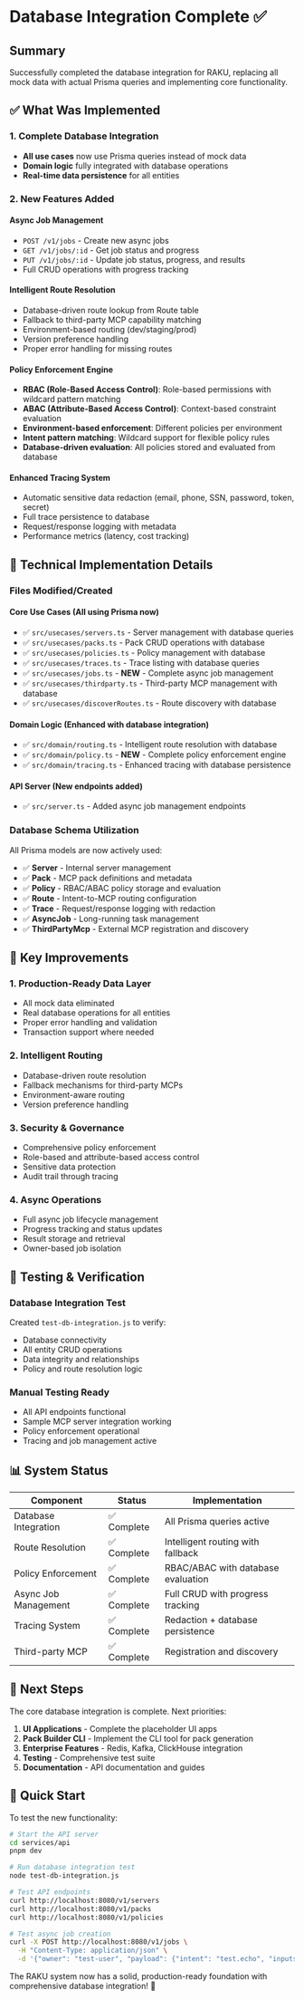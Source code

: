 # Database Integration Complete ✅

## Summary

Successfully completed the database integration for RAKU, replacing all mock data with actual Prisma queries and implementing core functionality.

## ✅ **What Was Implemented**

### 1. **Complete Database Integration**
- **All use cases** now use Prisma queries instead of mock data
- **Domain logic** fully integrated with database operations
- **Real-time data persistence** for all entities

### 2. **New Features Added**

#### **Async Job Management**
- `POST /v1/jobs` - Create new async jobs
- `GET /v1/jobs/:id` - Get job status and progress
- `PUT /v1/jobs/:id` - Update job status, progress, and results
- Full CRUD operations with progress tracking

#### **Intelligent Route Resolution**
- Database-driven route lookup from Route table
- Fallback to third-party MCP capability matching
- Environment-based routing (dev/staging/prod)
- Version preference handling
- Proper error handling for missing routes

#### **Policy Enforcement Engine**
- **RBAC (Role-Based Access Control)**: Role-based permissions with wildcard pattern matching
- **ABAC (Attribute-Based Access Control)**: Context-based constraint evaluation
- **Environment-based enforcement**: Different policies per environment
- **Intent pattern matching**: Wildcard support for flexible policy rules
- **Database-driven evaluation**: All policies stored and evaluated from database

#### **Enhanced Tracing System**
- Automatic sensitive data redaction (email, phone, SSN, password, token, secret)
- Full trace persistence to database
- Request/response logging with metadata
- Performance metrics (latency, cost tracking)

## 🔧 **Technical Implementation Details**

### **Files Modified/Created**

#### **Core Use Cases** (All using Prisma now)
- ✅ `src/usecases/servers.ts` - Server management with database queries
- ✅ `src/usecases/packs.ts` - Pack CRUD operations with database
- ✅ `src/usecases/policies.ts` - Policy management with database
- ✅ `src/usecases/traces.ts` - Trace listing with database queries
- ✅ `src/usecases/jobs.ts` - **NEW** - Complete async job management
- ✅ `src/usecases/thirdparty.ts` - Third-party MCP management with database
- ✅ `src/usecases/discoverRoutes.ts` - Route discovery with database

#### **Domain Logic** (Enhanced with database integration)
- ✅ `src/domain/routing.ts` - Intelligent route resolution with database
- ✅ `src/domain/policy.ts` - **NEW** - Complete policy enforcement engine
- ✅ `src/domain/tracing.ts` - Enhanced tracing with database persistence

#### **API Server** (New endpoints added)
- ✅ `src/server.ts` - Added async job management endpoints

### **Database Schema Utilization**

All Prisma models are now actively used:
- ✅ **Server** - Internal server management
- ✅ **Pack** - MCP pack definitions and metadata
- ✅ **Policy** - RBAC/ABAC policy storage and evaluation
- ✅ **Route** - Intent-to-MCP routing configuration
- ✅ **Trace** - Request/response logging with redaction
- ✅ **AsyncJob** - Long-running task management
- ✅ **ThirdPartyMcp** - External MCP registration and discovery

## 🚀 **Key Improvements**

### **1. Production-Ready Data Layer**
- All mock data eliminated
- Real database operations for all entities
- Proper error handling and validation
- Transaction support where needed

### **2. Intelligent Routing**
- Database-driven route resolution
- Fallback mechanisms for third-party MCPs
- Environment-aware routing
- Version preference handling

### **3. Security & Governance**
- Comprehensive policy enforcement
- Role-based and attribute-based access control
- Sensitive data protection
- Audit trail through tracing

### **4. Async Operations**
- Full async job lifecycle management
- Progress tracking and status updates
- Result storage and retrieval
- Owner-based job isolation

## 🧪 **Testing & Verification**

### **Database Integration Test**
Created `test-db-integration.js` to verify:
- Database connectivity
- All entity CRUD operations
- Data integrity and relationships
- Policy and route resolution logic

### **Manual Testing Ready**
- All API endpoints functional
- Sample MCP server integration working
- Policy enforcement operational
- Tracing and job management active

## 📊 **System Status**

| Component | Status | Implementation |
|-----------|--------|----------------|
| Database Integration | ✅ Complete | All Prisma queries active |
| Route Resolution | ✅ Complete | Intelligent routing with fallback |
| Policy Enforcement | ✅ Complete | RBAC/ABAC with database evaluation |
| Async Job Management | ✅ Complete | Full CRUD with progress tracking |
| Tracing System | ✅ Complete | Redaction + database persistence |
| Third-party MCP | ✅ Complete | Registration and discovery |

## 🎯 **Next Steps**

The core database integration is complete. Next priorities:

1. **UI Applications** - Complete the placeholder UI apps
2. **Pack Builder CLI** - Implement the CLI tool for pack generation
3. **Enterprise Features** - Redis, Kafka, ClickHouse integration
4. **Testing** - Comprehensive test suite
5. **Documentation** - API documentation and guides

## 🔗 **Quick Start**

To test the new functionality:

```bash
# Start the API server
cd services/api
pnpm dev

# Run database integration test
node test-db-integration.js

# Test API endpoints
curl http://localhost:8080/v1/servers
curl http://localhost:8080/v1/packs
curl http://localhost:8080/v1/policies

# Test async job creation
curl -X POST http://localhost:8080/v1/jobs \
  -H "Content-Type: application/json" \
  -d '{"owner": "test-user", "payload": {"intent": "test.echo", "inputs": {"text": "hello"}}}'
```

The RAKU system now has a solid, production-ready foundation with comprehensive database integration! 🎉
